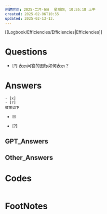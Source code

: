 ```yaml
---
创建时间: 2025-二月-6日  星期四, 10:55:18 上午
created: 2025-02-06T10:55
updated: 2025-02-13-13.
---
```

[[Logbook/Efficiencies/Efficiencies|Efficiencies]]

# Questions

- [?] 表示问答的图标如何表示？
  
# Answers

```
- [x]
- [?]
效果如下
```

- [x] 
- [?] 
## GPT_Answers


## Other_Answers


# Codes

```python

```



# FootNotes